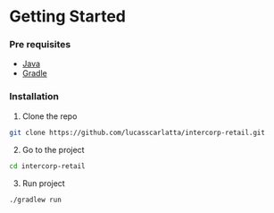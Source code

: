 # Getting Started

### Pre requisites
* [Java](https://www.oracle.com/java/technologies/javase-jdk11-downloads.html)
* [Gradle](https://gradle.org/install/)

### Installation
1. Clone the repo
```sh
git clone https://github.com/lucasscarlatta/intercorp-retail.git
```
2. Go to the project
```sh
cd intercorp-retail
```
3. Run project
```sh
./gradlew run
```
